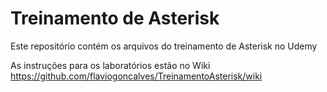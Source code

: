 # Treinamento de Asterisk
Este repositório contém os arquivos do treinamento de Asterisk no Udemy

As instruções para os laboratórios estão no Wiki https://github.com/flaviogoncalves/TreinamentoAsterisk/wiki
